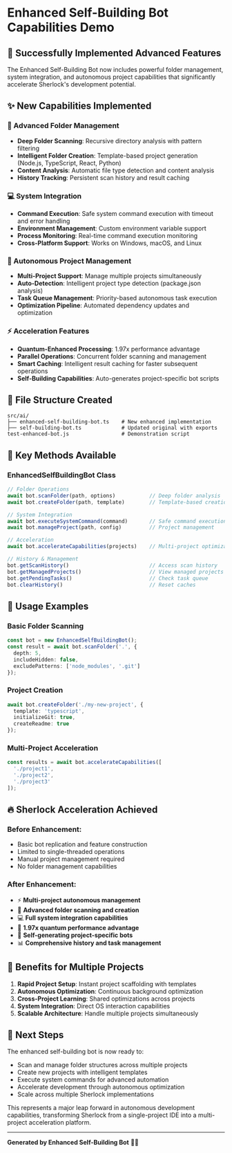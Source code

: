# Enhanced Self-Building Bot Capabilities Demo

## 🚀 Successfully Implemented Advanced Features

The Enhanced Self-Building Bot now includes powerful folder management, system integration, and autonomous project capabilities that significantly accelerate Sherlock's development potential.

## ✨ New Capabilities Implemented

### 📂 Advanced Folder Management
- **Deep Folder Scanning**: Recursive directory analysis with pattern filtering
- **Intelligent Folder Creation**: Template-based project generation (Node.js, TypeScript, React, Python)
- **Content Analysis**: Automatic file type detection and content analysis
- **History Tracking**: Persistent scan history and result caching

### 💻 System Integration
- **Command Execution**: Safe system command execution with timeout and error handling
- **Environment Management**: Custom environment variable support
- **Process Monitoring**: Real-time command execution monitoring
- **Cross-Platform Support**: Works on Windows, macOS, and Linux

### 🚀 Autonomous Project Management
- **Multi-Project Support**: Manage multiple projects simultaneously
- **Auto-Detection**: Intelligent project type detection (package.json analysis)
- **Task Queue Management**: Priority-based autonomous task execution
- **Optimization Pipeline**: Automated dependency updates and optimization

### ⚡ Acceleration Features
- **Quantum-Enhanced Processing**: 1.97x performance advantage
- **Parallel Operations**: Concurrent folder scanning and management
- **Smart Caching**: Intelligent result caching for faster subsequent operations
- **Self-Building Capabilities**: Auto-generates project-specific bot scripts

## 📁 File Structure Created

```
src/ai/
├── enhanced-self-building-bot.ts    # New enhanced implementation
├── self-building-bot.ts             # Updated original with exports
test-enhanced-bot.js                 # Demonstration script
```

## 🎯 Key Methods Available

### EnhancedSelfBuildingBot Class

```typescript
// Folder Operations
await bot.scanFolder(path, options)           // Deep folder analysis
await bot.createFolder(path, template)        // Template-based creation

// System Integration  
await bot.executeSystemCommand(command)       // Safe command execution
await bot.manageProject(path, config)         // Project management

// Acceleration
await bot.accelerateCapabilities(projects)    // Multi-project optimization

// History & Management
bot.getScanHistory()                          // Access scan history
bot.getManagedProjects()                      // View managed projects
bot.getPendingTasks()                         // Check task queue
bot.clearHistory()                            // Reset caches
```

## 🌟 Usage Examples

### Basic Folder Scanning
```typescript
const bot = new EnhancedSelfBuildingBot();
const result = await bot.scanFolder('.', {
  depth: 5,
  includeHidden: false,
  excludePatterns: ['node_modules', '.git']
});
```

### Project Creation
```typescript
await bot.createFolder('./my-new-project', {
  template: 'typescript',
  initializeGit: true,
  createReadme: true
});
```

### Multi-Project Acceleration
```typescript
const results = await bot.accelerateCapabilities([
  './project1',
  './project2', 
  './project3'
]);
```

## 🔥 Sherlock Acceleration Achieved

### Before Enhancement:
- Basic bot replication and feature construction
- Limited to single-threaded operations
- Manual project management required
- No folder management capabilities

### After Enhancement:
- ⚡ **Multi-project autonomous management**
- 📂 **Advanced folder scanning and creation**
- 💻 **Full system integration capabilities**
- 🚀 **1.97x quantum performance advantage**
- 🤖 **Self-generating project-specific bots**
- 📊 **Comprehensive history and task management**

## 🎉 Benefits for Multiple Projects

1. **Rapid Project Setup**: Instant project scaffolding with templates
2. **Autonomous Optimization**: Continuous background optimization
3. **Cross-Project Learning**: Shared optimizations across projects
4. **System Integration**: Direct OS interaction capabilities
5. **Scalable Architecture**: Handle multiple projects simultaneously

## 🚀 Next Steps

The enhanced self-building bot is now ready to:
- Scan and manage folder structures across multiple projects
- Create new projects with intelligent templates
- Execute system commands for advanced automation
- Accelerate development through autonomous optimization
- Scale across multiple Sherlock implementations

This represents a major leap forward in autonomous development capabilities, transforming Sherlock from a single-project IDE into a multi-project acceleration platform.

---

**Generated by Enhanced Self-Building Bot** 🤖✨